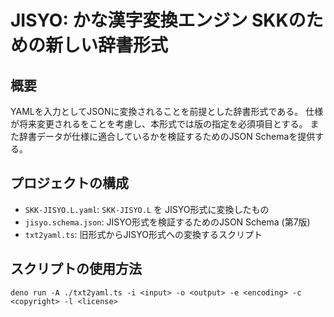# JISYO: かな漢字変換エンジン SKKのための新しい辞書形式

## 概要

YAMLを入力としてJSONに変換されることを前提とした辞書形式である。
仕様が将来変更されるをことを考慮し、本形式では版の指定を必須項目とする。
また辞書データが仕様に適合しているかを検証するためのJSON Schemaを提供する。

## プロジェクトの構成

- `SKK-JISYO.L.yaml`: `SKK-JISYO.L` を JISYO形式に変換したもの
- `jisyo.schema.json`: JISYO形式を検証するためのJSON Schema (第7版)
- `txt2yaml.ts`: 旧形式からJISYO形式への変換するスクリプト

## スクリプトの使用方法

```
deno run -A ./txt2yaml.ts -i <input> -o <output> -e <encoding> -c <copyright> -l <license>
```
